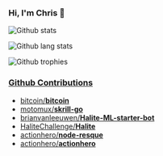 ### Hi, I'm Chris 👋

<!--
**ccapo/ccapo** is a ✨ _special_ ✨ repository because its `README.md` (this file) appears on your GitHub profile.

Here are some ideas to get you started:

- 🔭 I’m currently working on ...
- 🌱 I’m currently learning ...
- 👯 I’m looking to collaborate on ...
- 🤔 I’m looking for help with ...
- 💬 Ask me about ...
- 📫 How to reach me: ...
- 😄 Pronouns: ...
- ⚡ Fun fact: ...
-->

![Github stats](https://github-readme-stats.vercel.app/api?username=ccapo&count_private=true&show_icons=true&theme=dark)

![Github lang stats](https://github-readme-stats.vercel.app/api/top-langs/?username=ccapo&langs_count=6&layout=compact&theme=dark)

![Github trophies](https://github-profile-trophy.vercel.app/?username=ccapo&theme=dark&rank=SECRET,SSS,SS,S,AAA,AA,A)

### [Github Contributions](https://github.com/faheel/GitHub-contributions)
* [bitcoin/**bitcoin**](https://github.com/bitcoin/bitcoin/commits?author=ccapo)
* [motomux/**skrill-go**](https://github.com/motomux/skrill-go/commits?author=ccapo)
* [brianvanleeuwen/**Halite-ML-starter-bot**](https://github.com/brianvanleeuwen/Halite-ML-starter-bot/commits?author=ccapo)
* [HaliteChallenge/**Halite**](https://github.com/HaliteChallenge/Halite/commits?author=ccapo)
* [actionhero/**node-resque**](https://github.com/actionhero/node-resque/commits?author=ccapo)
* [actionhero/**actionhero**](https://github.com/actionhero/actionhero/commits?author=ccapo)
